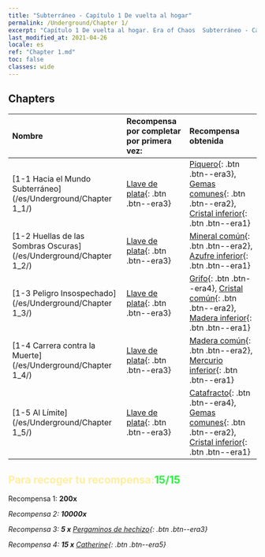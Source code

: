 ```yaml
---
title: "Subterráneo - Capítulo 1 De vuelta al hogar"
permalink: /Underground/Chapter 1/
excerpt: "Capítulo 1 De vuelta al hogar. Era of Chaos  Subterráneo - Capítulo 1. De vuelta al hogar"
last_modified_at: 2021-04-26
locale: es
ref: "Chapter 1.md"
toc: false
classes: wide
---
```


## Chapters

  | Nombre |  Recompensa por completar por primera vez: | Recompensa obtenida |
  |:------------|:------------|:------------| 
  | [1-1 Hacia el Mundo Subterráneo](/es/Underground/Chapter 1_1/) | [Llave de plata](/ItemsES/con_693/){: .btn .btn--era3} | [Piquero](/ItemsES/unt_190/){: .btn .btn--era3}, [Gemas comunes](/ItemsES/mat_10/){: .btn .btn--era2}, [Cristal inferior](/ItemsES/mat_5/){: .btn .btn--era1} |
  | [1-2 Huellas de las Sombras Oscuras](/es/Underground/Chapter 1_2/) | [Llave de plata](/ItemsES/con_693/){: .btn .btn--era3} | [Mineral común](/ItemsES/mat_6/){: .btn .btn--era2}, [Azufre inferior](/ItemsES/mat_3/){: .btn .btn--era1} |
  | [1-3 Peligro Insospechado](/es/Underground/Chapter 1_3/) | [Llave de plata](/ItemsES/con_693/){: .btn .btn--era3} | [Grifo](/ItemsES/unt_192/){: .btn .btn--era4}, [Cristal común](/ItemsES/mat_11/){: .btn .btn--era2}, [Madera inferior](/ItemsES/mat_1/){: .btn .btn--era1} |
  | [1-4 Carrera contra la Muerte](/es/Underground/Chapter 1_4/) | [Llave de plata](/ItemsES/con_693/){: .btn .btn--era3} | [Madera común](/ItemsES/mat_7/){: .btn .btn--era2}, [Mercurio inferior](/ItemsES/mat_2/){: .btn .btn--era1} |
  | [1-5 Al Límite](/es/Underground/Chapter 1_5/) | [Llave de plata](/ItemsES/con_693/){: .btn .btn--era3} | [Catafracto](/ItemsES/unt_195/){: .btn .btn--era4}, [Gemas comunes](/ItemsES/mat_10/){: .btn .btn--era2}, [Cristal inferior](/ItemsES/mat_5/){: .btn .btn--era1} |


## <span style="color: #ffeea0">Para recoger tu recompensa:</span><span style="color: #27f73a">15/15</span>

 Recompensa 1:  **200x** <i class="fas fa-gem"/>

 Recompensa 2:  **10000x** <i class="fas fa-coins"/>

 Recompensa 3: **5 x** [Pergaminos de hechizo](/ItemsES/con_694/){: .btn .btn--era3}

 Recompensa 4: **15 x** [Catherine](/ItemsES/her_361/){: .btn .btn--era5}

